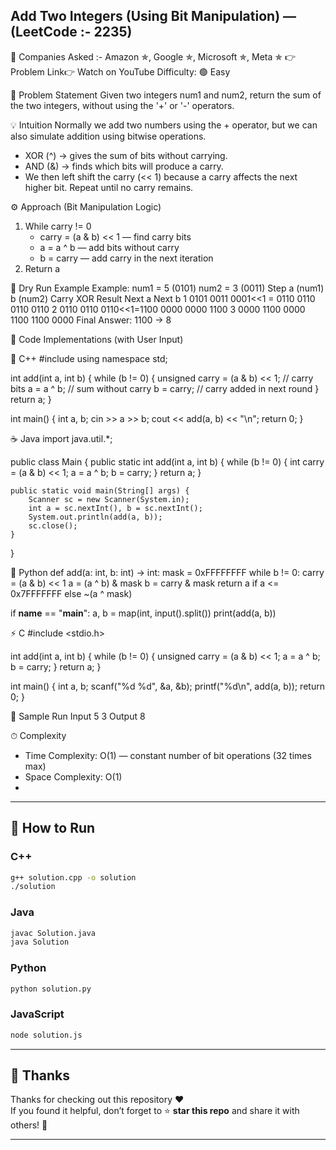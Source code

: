 
## Add Two Integers (Using Bit Manipulation) — (LeetCode :- 2235)
🏢 Companies Asked :- Amazon ✯, Google ✯, Microsoft ✯, Meta ✯
👉 Problem Link👉 Watch on YouTube
Difficulty: 🟢 Easy

🧩 Problem Statement
Given two integers num1 and num2, return the sum of the two integers, without using the '+' or '-' operators.

💡 Intuition
Normally we add two numbers using the + operator, but we can also simulate addition using bitwise operations.
* XOR (^) → gives the sum of bits without carrying.
* AND (&) → finds which bits will produce a carry.
* We then left shift the carry (<< 1) because a carry affects the next higher bit.
Repeat until no carry remains.

⚙️ Approach (Bit Manipulation Logic)
1. While carry != 0
    * carry = (a & b) << 1 — find carry bits
    * a = a ^ b — add bits without carry
    * b = carry — add carry in the next iteration
2. Return a

🧠 Dry Run Example
Example:
num1 = 5 (0101)
num2 = 3 (0011)
Step	a (num1)	b (num2)	Carry	XOR Result	Next a	Next b
1	0101	0011	0001<<1 = 0110	0110	0110	0110
2	0110	0110	0110<<1=1100	0000	0000	1100
3	0000	1100	0000	1100	1100	0000
Final Answer: 1100 → 8

🧩 Code Implementations (with User Input)

🧱 C++
#include <iostream>
using namespace std;

int add(int a, int b) {
    while (b != 0) {
        unsigned carry = (a & b) << 1; // carry bits
        a = a ^ b;                      // sum without carry
        b = carry;                      // carry added in next round
    }
    return a;
}

int main() {
    int a, b;
    cin >> a >> b;
    cout << add(a, b) << "\n";
    return 0;
}

☕ Java
import java.util.*;

public class Main {
    public static int add(int a, int b) {
        while (b != 0) {
            int carry = (a & b) << 1;
            a = a ^ b;
            b = carry;
        }
        return a;
    }

    public static void main(String[] args) {
        Scanner sc = new Scanner(System.in);
        int a = sc.nextInt(), b = sc.nextInt();
        System.out.println(add(a, b));
        sc.close();
    }
}

🐍 Python
def add(a: int, b: int) -> int:
    mask = 0xFFFFFFFF
    while b != 0:
        carry = (a & b) << 1
        a = (a ^ b) & mask
        b = carry & mask
    return a if a <= 0x7FFFFFFF else ~(a ^ mask)

if __name__ == "__main__":
    a, b = map(int, input().split())
    print(add(a, b))

⚡ C
#include <stdio.h>

int add(int a, int b) {
    while (b != 0) {
        unsigned carry = (a & b) << 1;
        a = a ^ b;
        b = carry;
    }
    return a;
}

int main() {
    int a, b;
    scanf("%d %d", &a, &b);
    printf("%d\n", add(a, b));
    return 0;
}

🧪 Sample Run
Input
5 3
Output
8

⏱ Complexity
* Time Complexity: O(1) — constant number of bit operations (32 times max)
* Space Complexity: O(1)
* 
---

## 🚀 How to Run

### **C++**
```bash
g++ solution.cpp -o solution
./solution
```

### **Java**
```bash
javac Solution.java
java Solution
```

### **Python**
```bash
python solution.py
```

### **JavaScript**
```bash
node solution.js
```

---

## 🙏 Thanks

Thanks for checking out this repository ❤️  
If you found it helpful, don’t forget to ⭐ **star this repo** and share it with others! 🚀  

---